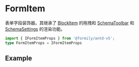 # FormItem

表单字段装饰器。其继承了 [BlockItem](/components/block-item) 的拖拽和 [SchemaToolbar](/core/ui-schema/schema-toolbar) 和 [SchemaSettings](/core/ui-schema/schema-settings) 的渲染功能。

```ts
import { IFormItemProps } from '@formily/antd-v5';
type FormItemProps = IFormItemProps
```

## Example

<code src="./demos/new-demos/basic.tsx"></code>
